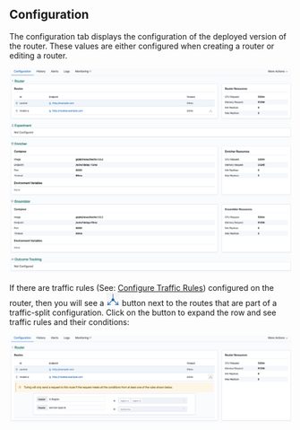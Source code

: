 ## Configuration

The configuration tab displays the configuration of the deployed version of the router. These values are either configured when creating a router or editing a router. 

![](../../.gitbook/assets/router_config.png)  
  
If there are traffic rules (See: [Configure Traffic Rules](../create-a-router/configure-traffic-rules.md)) configured on the router, then you will see a ![](../../.gitbook/assets/traffic_split_icon.png) button next to the routes that are part of a traffic-split configuration. Click on the button to expand the row and see traffic rules and their conditions: 

![](../../.gitbook/assets/view_router_with_traffic_rules.png)

